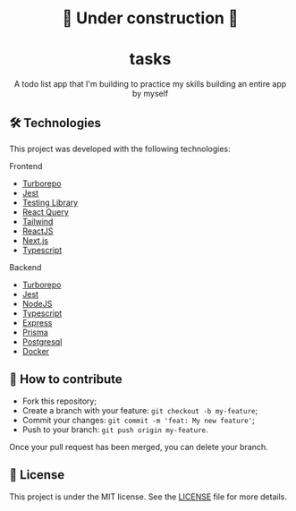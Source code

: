 <h1 align='center'>🚧 Under construction 🚧</h1>

<h1 align='center'>tasks</h1>
<p align='center'>A todo list app that I'm building to practice my skills building an entire app by myself</p>

## 🛠 Technologies

This project was developed with the following technologies:

Frontend

- [Turborepo](https://turborepo.org/)
- [Jest](https://jestjs.io/pt-BR/)
- [Testing Library](https://testing-library.com/)
- [React Query](https://react-query.tanstack.com/)
- [Tailwind](https://tailwindcss.com/)
- [ReactJS](https://pt-br.reactjs.org)
- [Next.js](https://nextjs.org)
- [Typescript](typescriptlang.org/)

Backend

- [Turborepo](https://turborepo.org/)
- [Jest](https://jestjs.io/pt-BR/)
- [NodeJS](https://nodejs.org/)
- [Typescript](https://typescriptlang.org/)
- [Express](http://expressjs.com/pt-br/)
- [Prisma](https://www.prisma.io/)
- [Postgresql](https://www.postgresql.org/)
- [Docker](https://www.docker.com)

## 🤔 How to contribute

- Fork this repository;
- Create a branch with your feature: `git checkout -b my-feature`;
- Commit your changes: `git commit -m 'feat: My new feature'`;
- Push to your branch: `git push origin my-feature`.

Once your pull request has been merged, you can delete your branch.

## 📝 License

This project is under the MIT license. See the [LICENSE](https://github.com/guivictorr/todos/blob/master/LICENSE) file for more details.

